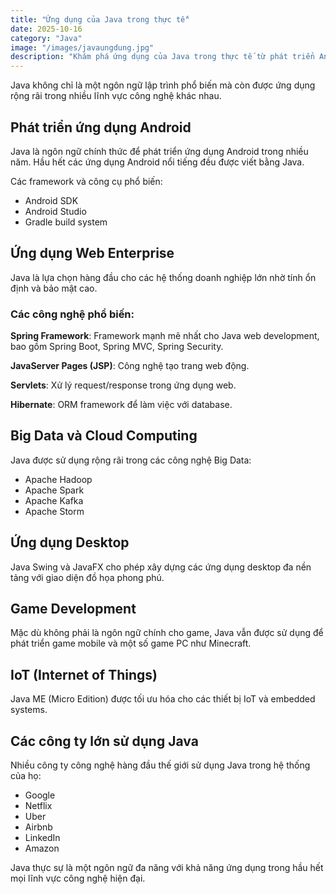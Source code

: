 ```yaml
---
title: "Ứng dụng của Java trong thực tế"
date: 2025-10-16
category: "Java"
image: "/images/javaungdung.jpg"
description: "Khám phá ứng dụng của Java trong thực tế từ phát triển Android, Web Enterprise với Spring Framework, Big Data với Hadoop/Spark, đến IoT và Cloud Computing. Nhiều công ty lớn như Google, Netflix, Amazon đang sử dụng Java."
---
```


Java không chỉ là một ngôn ngữ lập trình phổ biến mà còn được ứng dụng rộng rãi trong nhiều lĩnh vực công nghệ khác nhau.

## Phát triển ứng dụng Android

Java là ngôn ngữ chính thức để phát triển ứng dụng Android trong nhiều năm. Hầu hết các ứng dụng Android nổi tiếng đều được viết bằng Java.

Các framework và công cụ phổ biến:
- Android SDK
- Android Studio
- Gradle build system

## Ứng dụng Web Enterprise

Java là lựa chọn hàng đầu cho các hệ thống doanh nghiệp lớn nhờ tính ổn định và bảo mật cao.

### Các công nghệ phổ biến:

**Spring Framework**: Framework mạnh mẽ nhất cho Java web development, bao gồm Spring Boot, Spring MVC, Spring Security.

**JavaServer Pages (JSP)**: Công nghệ tạo trang web động.

**Servlets**: Xử lý request/response trong ứng dụng web.

**Hibernate**: ORM framework để làm việc với database.

## Big Data và Cloud Computing

Java được sử dụng rộng rãi trong các công nghệ Big Data:
- Apache Hadoop
- Apache Spark
- Apache Kafka
- Apache Storm

## Ứng dụng Desktop

Java Swing và JavaFX cho phép xây dựng các ứng dụng desktop đa nền tảng với giao diện đồ họa phong phú.

## Game Development

Mặc dù không phải là ngôn ngữ chính cho game, Java vẫn được sử dụng để phát triển game mobile và một số game PC như Minecraft.

## IoT (Internet of Things)

Java ME (Micro Edition) được tối ưu hóa cho các thiết bị IoT và embedded systems.

## Các công ty lớn sử dụng Java

Nhiều công ty công nghệ hàng đầu thế giới sử dụng Java trong hệ thống của họ:
- Google
- Netflix
- Uber
- Airbnb
- LinkedIn
- Amazon

Java thực sự là một ngôn ngữ đa năng với khả năng ứng dụng trong hầu hết mọi lĩnh vực công nghệ hiện đại.